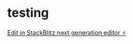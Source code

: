 # testing

[Edit in StackBlitz next generation editor ⚡️](https://stackblitz.com/~/github.com/hanskoder963/testing)